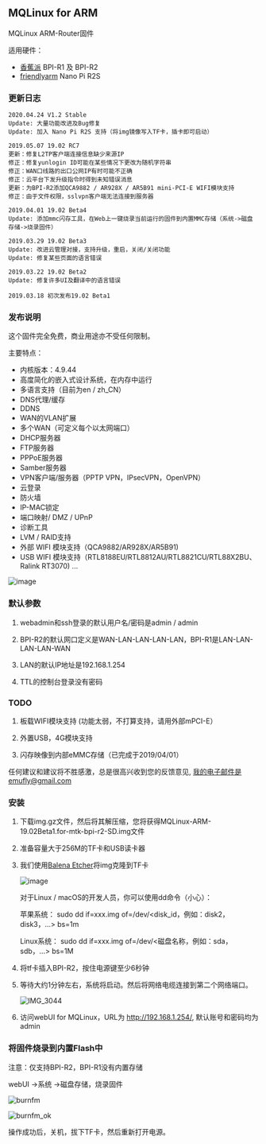 ## MQLinux for ARM

MQLinux ARM-Router固件

适用硬件：

* [香蕉派](http://www.banana-pi.org) BPI-R1 及 BPI-R2
* [friendlyarm](https://www.friendlyarm.com/) Nano Pi R2S

### 更新日志

```
2020.04.24 V1.2 Stable
Update: 大量功能改进及Bug修复
Update: 加入 Nano Pi R2S 支持（将img镜像写入TF卡，插卡即可启动）

2019.05.07 19.02 RC7
更新：修复L2TP客户端连接信息缺少来源IP
修正：修复yunlogin ID可能在某些情况下更改为随机字符串
修正：WAN口线路的出口公网IP有时可能不正确
修正：云平台下发升级指令时得到未知错误消息
更新：为BPI-R2添加QCA9882 / AR928X / AR5B91 mini-PCI-E WIFI模块支持
修正：由于文件权限，sslvpn客户端无法连接到服务器

2019.04.01 19.02 Beta4
Update: 添加mmc闪存工具，在Web上一键烧录当前运行的固件到内置MMC存储（系统->磁盘存储->烧录固件）

2019.03.29 19.02 Beta3
Update: 改进云管理对接，支持升级，重启，关闭/关闭功能
Update: 修复某些页面的语言错误

2019.03.22 19.02 Beta2
Update: 修复许多UI及翻译中的语言错误

2019.03.18 初次发布19.02 Beta1
```

### 发布说明

这个固件完全免费，商业用途亦不受任何限制。

主要特点：

* 内核版本：4.9.44
* 高度简化的嵌入式设计系统，在内存中运行
* 多语言支持（目前为en / zh_CN）
* DNS代理/缓存
* DDNS
* WAN的VLAN扩展
* 多个WAN（可定义每个以太网端口）
* DHCP服务器
* FTP服务器
* PPPoE服务器
* Samber服务器
* VPN客户端/服务器（PPTP VPN，IPsecVPN，OpenVPN）
* 云登录
* 防火墙
* IP-MAC锁定
* 端口映射/ DMZ / UPnP
* 诊断工具
* LVM / RAID支持
* 外部 WIFI 模块支持（QCA9882/AR928X/AR5B91)
* USB WIFI 模块支持（RTL8188EU/RTL8812AU/RTL8821CU/RTL88X2BU、Ralink RT3070)
...

![image](https://user-images.githubusercontent.com/16576843/54505845-b6000780-4974-11e9-80e4-dce4a262c815.png)

### 默认参数

1. webadmin和ssh登录的默认用户名/密码是admin / admin

2. BPI-R2的默认网口定义是WAN-LAN-LAN-LAN-LAN，BPI-R1是LAN-LAN-LAN-LAN-WAN

3. LAN的默认IP地址是192.168.1.254

4. TTL的控制台登录没有密码


### TODO

1. 板载WIFI模块支持 (功能太弱，不打算支持，请用外部mPCI-E）
   
2. 外置USB，4G模块支持
   
3. 闪存映像到内部eMMC存储（已完成于2019/04/01）

任何建议和建议将不胜感激，总是很高兴收到您的反馈意见, 我的电子邮件是emufly@gmail.com

### 安装

1. 下载img.gz文件，然后将其解压缩，您将获得MQLinux-ARM-19.02Beta1.for-mtk-bpi-r2-SD.img文件

2. 准备容量大于256M的TF卡和USB读卡器

3. 我们使用[Balena Etcher](https://www.balena.io/etcher/)将img克隆到TF卡

   ![image](https://user-images.githubusercontent.com/16576843/54505758-3bcf8300-4974-11e9-9733-b07523993d88.png)
   
   对于Linux / macOS的开发人员，你可以使用dd命令（小心）：

   苹果系统：
      sudo dd if=xxx.img of=/dev/<disk_id，例如：disk2，disk3，...> bs=1m

   Linux系统：
      sudo dd if=xxx.img of=/dev/<磁盘名称，例如：sda，sdb，...> bs=1M


4. 将tf卡插入BPI-R2，按住电源键至少6秒钟

5. 等待大约1分钟左右，系统将启动。然后将网络电缆连接到第二个网络端口。

   ![IMG_3044](https://user-images.githubusercontent.com/16576843/54506419-50614a80-4977-11e9-9de0-3322c382bbfd.JPG)

6. 访问webUI for MQLinux，URL为 http://192.168.1.254/, 默认账号和密码均为 admin

### 将固件烧录到内置Flash中

   注意：仅支持BPI-R2，BPI-R1没有内置存储

   webUI  ->系统 ->磁盘存储，烧录固件
   
   ![burnfm](https://user-images.githubusercontent.com/16576843/55299540-00e64880-5466-11e9-980f-ba7ea5376c65.png)
   
   ![burnfm_ok](https://user-images.githubusercontent.com/16576843/55299585-2bd09c80-5466-11e9-836b-fd818e181957.png)

操作成功后，关机，拔下TF卡，然后重新打开电源。
